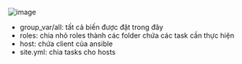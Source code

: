 ![image](https://github.com/DinhHa1011/Ansible/assets/119484840/6b546b5e-8912-438c-8f11-1a0b05e2a1c4)
- group_var/all: tất cả biến được đặt trong đây
- roles: chia nhỏ roles thành các folder chứa các task cần thực hiện
- host: chứa client của ansible
- site.yml: chia tasks cho hosts
